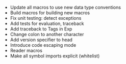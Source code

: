 - Update all macros to use new data type conventions
- Build macros for building new macros
- Fix unit testing: detect exceptions
- Add tests for evaluation, traceback
- Add traceback to Tags in Exp
- Change colon to another character
- Add version specifier to head
- Introduce code escaping mode
- Reader macros
- Make all symbol imports explicit (whitelist)
